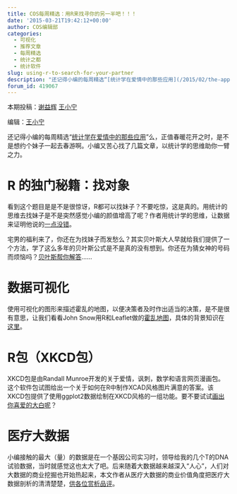 ```yaml
---
title: COS每周精选：用R来找寻你的另一半吧！！！
date: '2015-03-21T19:42:12+00:00'
author: COS编辑部
categories:
  - 可视化
  - 推荐文章
  - 每周精选
  - 统计之都
  - 统计软件
slug: using-r-to-search-for-your-partner
description: "还记得小编的每周精选“[统计学在爱情中的那些应用](/2015/02/the-application-of-statistics-in-love/)”么，正值春暖花开之时，是不是想约个妹子一起去春游啊。小编又苦心找了几篇文章，以统计学的思维助你一臂之力。"
forum_id: 419067
---
```



本期投稿：[谢益辉](http://yihui.name/) [王小宁](http://weibo.com/wangxiaoningtongxue/profile?rightmod=1&wvr=6&mod=personinfo)


编辑：[王小宁](http://weibo.com/wangxiaoningtongxue/profile?rightmod=1&wvr=6&mod=personinfo)

还记得小编的每周精选“[统计学在爱情中的那些应用](/2015/02/the-application-of-statistics-in-love/)”么，正值春暖花开之时，是不是想约个妹子一起去春游啊。小编又苦心找了几篇文章，以统计学的思维助你一臂之力。

# R 的独门秘籍：找对象

看到这个题目是是不是很惊讶，R都可以找妹子？不要吃惊，这是真的。用统计的思维去找妹子是不是突然感觉小编的颜值增高了呢？作者用统计学的思维，让数据来证明他说的[一点没错](http://www.36dsj.com/archives/25931)。

宅男的福利来了，你还在为找妹子而发愁么？其实贝叶斯大人早就给我们提供了一个方法，学了这么多年的贝叶斯公式是不是真的没有想到。你还在为猜女神的号码而烦恼吗？[贝叶斯帮你解答](http://www.flickering.cn/%e5%85%ab%e5%8d%a6%e5%a4%a9%e5%9c%b0/2015/03/%e3%80%8a%e7%99%bd%e4%ba%91%e4%b9%a6%e5%9b%ad%e3%80%8b%e4%b9%8b%e6%95%b0%e5%ad%97%e6%97%b6%e4%bb%a3%ef%bc%88%e4%ba%94%ef%bc%89/?from=groupmessage&isappinstalled=0)……


# 数据可视化

使用可视化的图形来描述霍乱的地图，以便决策者及时作出适当的决策，是不是很有意思，让我们看看John Snow用R和Leaflet做的[霍乱地图](http://walkerke.github.io/maps/snow_cholera.html)，具体的背景知识在[这里](http://en.wikipedia.org/wiki/1854_Broad_Street_cholera_outbreak)。


# R包（XKCD包）

XKCD包是由Randall Munroe开发的关于爱情，讽刺，数学和语言网页漫画包。这个软件包试图给出一个关于如何在R中制作XCAD风格图片满意的答案。该XKCD包提供了使用ggplot2数据绘制在XKCD风格的一组功能。要不要试试[画出你喜爱的大白呢](http://xkcd.r-forge.r-project.org)？

# 医疗大数据

小编接触的最大（量）的数据是在一个基因公司实习时，领导给我的几个T的DNA试验数据，当时就感觉这也太大了吧。后来随着大数据越来越深入“人心”，人们对大数据的商业挖掘也开始热起来，本文作者从医疗大数据的商业价值角度把医疗大数据剖析的清清楚楚，[供各位赏析品评](http://www.36kr.com/p/220623.html)。

